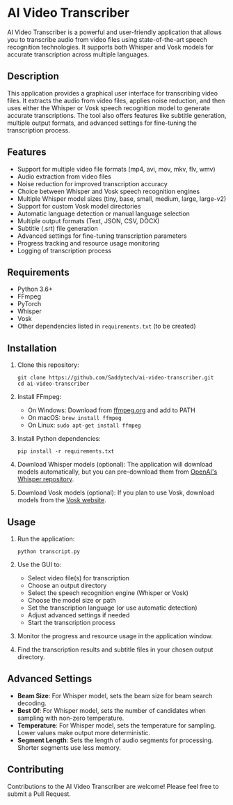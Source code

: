 # AI Video Transcriber

AI Video Transcriber is a powerful and user-friendly application that allows you to transcribe audio from video files using state-of-the-art speech recognition technologies. It supports both Whisper and Vosk models for accurate transcription across multiple languages.

## Description

This application provides a graphical user interface for transcribing video files. It extracts the audio from video files, applies noise reduction, and then uses either the Whisper or Vosk speech recognition model to generate accurate transcriptions. The tool also offers features like subtitle generation, multiple output formats, and advanced settings for fine-tuning the transcription process.

## Features

- Support for multiple video file formats (mp4, avi, mov, mkv, flv, wmv)
- Audio extraction from video files
- Noise reduction for improved transcription accuracy
- Choice between Whisper and Vosk speech recognition engines
- Multiple Whisper model sizes (tiny, base, small, medium, large, large-v2)
- Support for custom Vosk model directories
- Automatic language detection or manual language selection
- Multiple output formats (Text, JSON, CSV, DOCX)
- Subtitle (.srt) file generation
- Advanced settings for fine-tuning transcription parameters
- Progress tracking and resource usage monitoring
- Logging of transcription process

## Requirements

- Python 3.6+
- FFmpeg
- PyTorch
- Whisper
- Vosk
- Other dependencies listed in `requirements.txt` (to be created)

## Installation

1. Clone this repository:
   ```
   git clone https://github.com/Saddytech/ai-video-transcriber.git
   cd ai-video-transcriber
   ```

2. Install FFmpeg:
   - On Windows: Download from [ffmpeg.org](https://ffmpeg.org/download.html) and add to PATH
   - On macOS: `brew install ffmpeg`
   - On Linux: `sudo apt-get install ffmpeg`

3. Install Python dependencies:
   ```
   pip install -r requirements.txt
   ```

4. Download Whisper models (optional):
   The application will download models automatically, but you can pre-download them from [OpenAI's Whisper repository](https://github.com/openai/whisper).

5. Download Vosk models (optional):
   If you plan to use Vosk, download models from the [Vosk website](https://alphacephei.com/vosk/models).

## Usage

1. Run the application:
   ```
   python transcript.py
   ```

2. Use the GUI to:
   - Select video file(s) for transcription
   - Choose an output directory
   - Select the speech recognition engine (Whisper or Vosk)
   - Choose the model size or path
   - Set the transcription language (or use automatic detection)
   - Adjust advanced settings if needed
   - Start the transcription process

3. Monitor the progress and resource usage in the application window.

4. Find the transcription results and subtitle files in your chosen output directory.

## Advanced Settings

- **Beam Size**: For Whisper model, sets the beam size for beam search decoding.
- **Best Of**: For Whisper model, sets the number of candidates when sampling with non-zero temperature.
- **Temperature**: For Whisper model, sets the temperature for sampling. Lower values make output more deterministic.
- **Segment Length**: Sets the length of audio segments for processing. Shorter segments use less memory.

## Contributing

Contributions to the AI Video Transcriber are welcome! Please feel free to submit a Pull Request.
